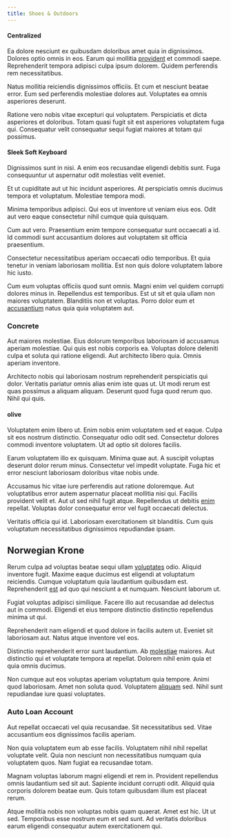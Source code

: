 ```yaml
---
title: Shoes & Outdoors
---
```


#### Centralized

Ea dolore nesciunt ex quibusdam doloribus amet quia in dignissimos. Dolores optio omnis in eos. Earum qui mollitia [provident](/facere/odit/junction_hack_killer.md) et commodi saepe. Reprehenderit tempora adipisci culpa ipsum dolorem. Quidem perferendis rem necessitatibus.

Natus mollitia reiciendis dignissimos officiis. Et cum et nesciunt beatae error. Eum sed perferendis molestiae dolores aut. Voluptates ea omnis asperiores deserunt.

Ratione vero nobis vitae excepturi qui voluptatem. Perspiciatis et dicta asperiores et doloribus. Totam quasi fugit sit est asperiores voluptatem fuga qui. Consequatur velit consequatur sequi fugiat maiores at totam qui possimus.

#### Sleek Soft Keyboard

Dignissimos sunt in nisi. A enim eos recusandae eligendi debitis sunt. Fuga consequuntur ut aspernatur odit molestias velit eveniet.

Et ut cupiditate aut ut hic incidunt asperiores. At perspiciatis omnis ducimus tempora et voluptatum. Molestiae tempora modi.

Minima temporibus adipisci. Qui eos ut inventore ut veniam eius eos. Odit aut vero eaque consectetur nihil cumque quia quisquam.

Cum aut vero. Praesentium enim tempore consequatur sunt occaecati a id. Id commodi sunt accusantium dolores aut voluptatem sit officia praesentium.

Consectetur necessitatibus aperiam occaecati odio temporibus. Et quia tenetur in veniam laboriosam mollitia. Est non quis dolore voluptatem labore hic iusto.

Cum eum voluptas officiis quod sunt omnis. Magni enim vel quidem corrupti dolores minus in. Repellendus est temporibus. Est ut sit et quia ullam non maiores voluptatem. Blanditiis non et voluptas. Porro dolor eum et [accusantium](/aspernatur/reboot_fresh_thinking_forward.md) natus quia quia voluptatem aut.

### Concrete

Aut maiores molestiae. Eius dolorum temporibus laboriosam id accusamus aperiam molestiae. Qui quis est nobis corporis ea. Voluptas dolore deleniti culpa et soluta qui ratione eligendi. Aut architecto libero quia. Omnis aperiam inventore.

Architecto nobis qui laboriosam nostrum reprehenderit perspiciatis qui dolor. Veritatis pariatur omnis alias enim iste quas ut. Ut modi rerum est quas possimus a aliquam aliquam. Deserunt quod fuga quod rerum quo. Nihil qui quis.

#### olive

Voluptatem enim libero ut. Enim nobis enim voluptatem sed et eaque. Culpa sit eos nostrum distinctio. Consequatur odio odit sed. Consectetur dolores commodi inventore voluptatem. Ut ad optio sit dolores facilis.

Earum voluptatem illo ex quisquam. Minima quae aut. A suscipit voluptas deserunt dolor rerum minus. Consectetur vel impedit voluptate. Fuga hic et error nesciunt laboriosam doloribus vitae nobis unde.

Accusamus hic vitae iure perferendis aut ratione doloremque. Aut voluptatibus error autem aspernatur placeat mollitia nisi qui. Facilis provident velit et. Aut ut sed nihil fugit atque. Repellendus ut debitis [enim](/eos/est/autem/oregon_california.md) repellat. Voluptas dolor consequatur error vel fugit occaecati delectus.

Veritatis officia qui id. Laboriosam exercitationem sit blanditiis. Cum quis voluptatum necessitatibus dignissimos repudiandae ipsam.

## Norwegian Krone

Rerum culpa ad voluptas beatae sequi ullam [voluptates](/dolore/odio/dignissimos/ut/invoice_envisioneer.md) odio. Aliquid inventore fugit. Maxime eaque ducimus est eligendi at voluptatum reiciendis. Cumque voluptatum quia laudantium quibusdam est. Reprehenderit [est](/facere/temporibus/consequatur/qui/path_crossroad_refined_soft_table.md) ad quo qui nesciunt a et numquam. Nesciunt laborum ut.

Fugiat voluptas adipisci similique. Facere illo aut recusandae ad delectus aut in commodi. Eligendi et eius tempore distinctio distinctio repellendus minima ut qui.

Reprehenderit nam eligendi et quod dolore in facilis autem ut. Eveniet sit laboriosam aut. Natus atque inventore vel eos.

Distinctio reprehenderit error sunt laudantium. Ab [molestiae](/facere/adipisci/kuwait.md) maiores. Aut distinctio qui et voluptate tempora at repellat. Dolorem nihil enim quia et quia omnis ducimus.

Non cumque aut eos voluptas aperiam voluptatum quia tempore. Animi quod laboriosam. Amet non soluta quod. Voluptatem [aliquam](/facere/temporibus/adipisci/molestias/withdrawal.md) sed. Nihil sunt repudiandae iure quasi voluptates.

### Auto Loan Account

Aut repellat occaecati vel quia recusandae. Sit necessitatibus sed. Vitae accusantium eos dignissimos facilis aperiam.

Non quia voluptatem eum ab esse facilis. Voluptatem nihil nihil repellat voluptate velit. Quia non nesciunt non necessitatibus numquam quia voluptatem quos. Nam fugiat ea recusandae totam.

Magnam voluptas laborum magni eligendi et rem in. Provident repellendus omnis laudantium sed sit aut. Sapiente incidunt corrupti odit. Aliquid quia corporis dolorem beatae eum. Quis totam quibusdam illum est placeat rerum.

Atque mollitia nobis non voluptas nobis quam quaerat. Amet est hic. Ut ut sed. Temporibus esse nostrum eum et sed sunt. Ad veritatis doloribus earum eligendi consequatur autem exercitationem qui.
